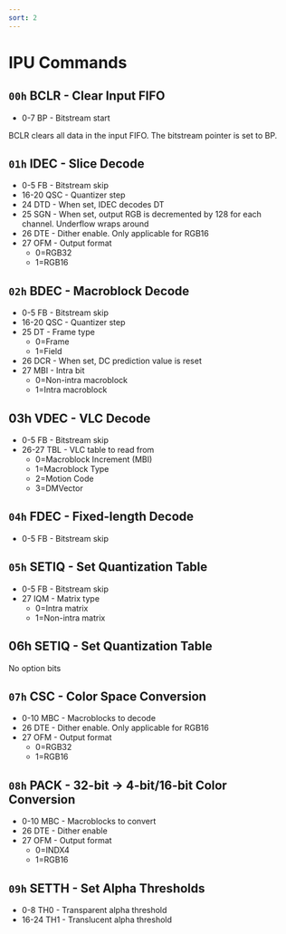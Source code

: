 ```yaml
---
sort: 2
---
```


# IPU Commands

## `00h` BCLR - Clear Input FIFO
- 0-7   BP - Bitstream start

BCLR clears all data in the input FIFO. The bitstream pointer is set to BP.

## `01h` IDEC - Slice Decode
- 0-5   FB - Bitstream skip
- 16-20 QSC - Quantizer step
- 24    DTD - When set, IDEC decodes DT
- 25    SGN - When set, output RGB is decremented by 128 for each channel. Underflow wraps around
- 26    DTE - Dither enable. Only applicable for RGB16
- 27    OFM - Output format
  + 0=RGB32
  + 1=RGB16

## `02h` BDEC - Macroblock Decode
- 0-5   FB - Bitstream skip
- 16-20 QSC - Quantizer step
- 25    DT - Frame type
  + 0=Frame
  + 1=Field
- 26    DCR - When set, DC prediction value is reset
- 27    MBI - Intra bit
  + 0=Non-intra macroblock
  + 1=Intra macroblock

## 03h VDEC - VLC Decode
- 0-5   FB - Bitstream skip
- 26-27 TBL - VLC table to read from
  + 0=Macroblock Increment (MBI)
  + 1=Macroblock Type
  + 2=Motion Code
  + 3=DMVector

## `04h` FDEC - Fixed-length Decode
- 0-5   FB - Bitstream skip

## `05h` SETIQ - Set Quantization Table
- 0-5   FB - Bitstream skip
- 27    IQM - Matrix type
  + 0=Intra matrix
  + 1=Non-intra matrix

## 06h SETIQ - Set Quantization Table
  No option bits

## `07h` CSC - Color Space Conversion
- 0-10  MBC - Macroblocks to decode
- 26    DTE - Dither enable. Only applicable for RGB16
- 27    OFM - Output format
  + 0=RGB32
  + 1=RGB16

## `08h` PACK - 32-bit -> 4-bit/16-bit Color Conversion
- 0-10  MBC - Macroblocks to convert
- 26    DTE - Dither enable
- 27    OFM - Output format
  + 0=INDX4
  + 1=RGB16

## `09h` SETTH - Set Alpha Thresholds
- 0-8   TH0 - Transparent alpha threshold
- 16-24 TH1 - Translucent alpha threshold

